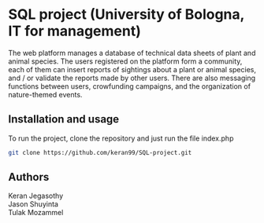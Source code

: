 # SQL project (University of Bologna, IT for management)
The web platform manages a database of technical data sheets of plant and animal species. The users registered on the platform form a community, each of them can insert reports of sightings about a plant or animal species, and / or validate the reports made by other users. There are also messaging functions between users, crowfunding campaigns, and the organization of nature-themed events.

## Installation and usage
To run the project, clone the repository and just run the file index.php
```bash
git clone https://github.com/keran99/SQL-project.git
```

## Authors
Keran Jegasothy <br/>
Jason Shuyinta  <br/>
Tulak Mozammel
